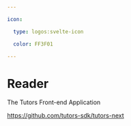 ```yaml
---

icon: 

  type: logos:svelte-icon

  color: FF3F01

---
```


# Reader

The Tutors Front-end Application

https://github.com/tutors-sdk/tutors-next